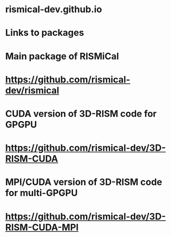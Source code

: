 # rismical-dev.github.io

# Links to packages

# Main package of RISMiCal
# https://github.com/rismical-dev/rismical

# CUDA version of 3D-RISM code for GPGPU
# https://github.com/rismical-dev/3D-RISM-CUDA

# MPI/CUDA version of 3D-RISM code for multi-GPGPU
# https://github.com/rismical-dev/3D-RISM-CUDA-MPI

